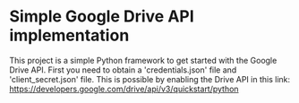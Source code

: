 # Simple Google Drive API implementation

This project is a simple Python framework to get started with the Google Drive API.
First you need to obtain a 'credentials.json' file and 'client_secret.json' file.
This is possible by enabling the Drive API in this link:
https://developers.google.com/drive/api/v3/quickstart/python
